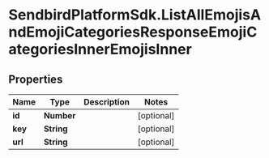 # SendbirdPlatformSdk.ListAllEmojisAndEmojiCategoriesResponseEmojiCategoriesInnerEmojisInner

## Properties

Name | Type | Description | Notes
------------ | ------------- | ------------- | -------------
**id** | **Number** |  | [optional] 
**key** | **String** |  | [optional] 
**url** | **String** |  | [optional] 


